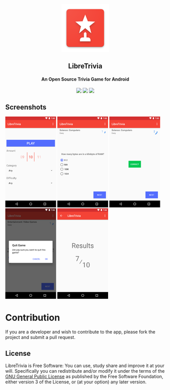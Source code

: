 <p align="center"><a href="https://github.com/tryton-vanmeer/LibreTrivia"><img src="app/src/main/web_hi_res_512.png" width="150"/></a></p>
<h2 align="center"><b>LibreTrivia</b></h2>
<h4 align="center">An Open Source Trivia Game for Android</h4>
<!-- TODO: Setup F-Droid inclusion -->
<!-- <p align="center"><a href="https://f-droid.org/packages//"><img src="https://f-droid.org/wiki/images/0/06/F-Droid-button_get-it-on.png"/></a></p> -->

<p align="center">
<a href="https://github.com/tryton-vanmeer/LibreTrivia" alt="GitHub release"><img src="https://img.shields.io/github/release/tryton-vanmeer/LibreTrivia.svg" /></a>
<a href="https://www.gnu.org/licenses/gpl-3.0" alt="License: GPL v3"><img src="https://img.shields.io/badge/License-GPL%20v3-red.svg" /></a>
<a href="https://travis-ci.org/tryton-vanmeer/LibreTrivia" alt="Build Status"><img src="https://travis-ci.org/tryton-vanmeer/LibreTrivia.svg" /></a>
</p>

## Screenshots

[<img src="fastlane/metadata/android/en-US/images/phoneScreenshots/1.png" width=160>](fastlane/metadata/android/en-US/images/phoneScreenshots/1.png)
[<img src="fastlane/metadata/android/en-US/images/phoneScreenshots/2.png" width=160>](fastlane/metadata/android/en-US/images/phoneScreenshots/2.png)
[<img src="fastlane/metadata/android/en-US/images/phoneScreenshots/3.png" width=160>](fastlane/metadata/android/en-US/images/phoneScreenshots/3.png)
[<img src="fastlane/metadata/android/en-US/images/phoneScreenshots/4.png" width=160>](fastlane/metadata/android/en-US/images/phoneScreenshots/4.png)
[<img src="fastlane/metadata/android/en-US/images/phoneScreenshots/5.png" width=160>](fastlane/metadata/android/en-US/images/phoneScreenshots/5.png)

# Contribution
If you are a developer and wish to contribute to the app, please fork the project and submit a pull request.

## License

LibreTrivia is Free Software: You can use, study share and improve it at your
will. Specifically you can redistribute and/or modify it under the terms of the
[GNU General Public License](https://www.gnu.org/licenses/gpl.html) as
published by the Free Software Foundation, either version 3 of the License, or
(at your option) any later version.
